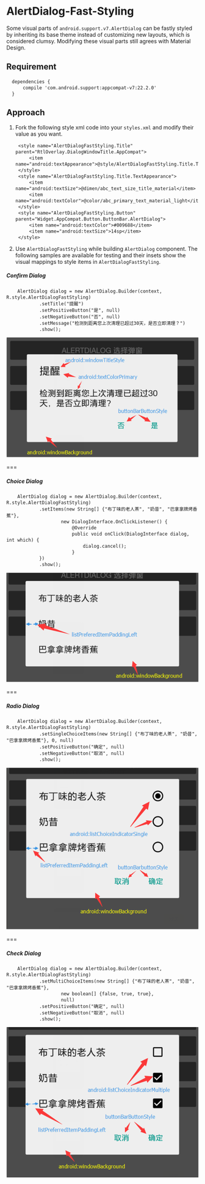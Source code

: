 # AlertDialog-Fast-Styling
Some visual parts of `android.support.v7.AlertDialog` can be fastly styled by inheriting its base theme instead of customizing new layouts, which is considered clumsy. Modifying these visual parts still agrees with Material Design.

## Requirement

      dependencies {
          compile 'com.android.support:appcompat-v7:22.2.0'
      }

## Approach

  1. Fork the following style xml code into your `styles.xml` and modify their value as you want.

        <style name="AlertDialogFastStyling" parent="Theme.AppCompat.Light.Dialog.Alert">
              <item name="android:textColorPrimary">@color/abc_primary_text_material_light</item>
              <item name="android:windowTitleStyle">@style/AlertDialogFastStyling.Title</item>
              <item name="android:windowBackground">@drawable/abc_dialog_material_background_light</item>
      
              <item name="listPreferredItemPaddingLeft">24dp</item>
              <item name="listPreferredItemPaddingRight">24dp</item>
      
              <item name="buttonBarButtonStyle">@style/AlertDialogFastStyling.Button</item>
      
              <item name="android:listChoiceIndicatorSingle">@drawable/abc_btn_radio_material</item>
              <item name="android:listChoiceIndicatorMultiple">@drawable/abc_btn_check_material</item>
          </style>
      
          <style name="AlertDialogFastStyling.Title" parent="RtlOverlay.DialogWindowTitle.AppCompat">
              <item name="android:textAppearance">@style/AlertDialogFastStyling.Title.TextAppearance</item>
          </style>
          <style name="AlertDialogFastStyling.Title.TextAppearance">
              <item name="android:textSize">@dimen/abc_text_size_title_material</item>
              <item name="android:textColor">@color/abc_primary_text_material_light</item>
          </style>
          <style name="AlertDialogFastStyling.Button" parent="Widget.AppCompat.Button.ButtonBar.AlertDialog">
              <item name="android:textColor">#009688</item>
              <item name="android:textSize">14sp</item>
          </style>

  2. Use `AlertDialogFastStyling` while building `AlertDialog` component. The following samples are available for testing and their insets show the visual mappings to style items in `AlertDialogFastStyling`.

  ##### Confirm Dialog
  
        AlertDialog dialog = new AlertDialog.Builder(context, R.style.AlertDialogFastStyling)
                .setTitle("提醒")
                .setPositiveButton("是", null)
                .setNegativeButton("否", null)
                .setMessage("检测到距离您上次清理已超过30天，是否立即清理？")
                .show();
  
  ![confirm dialog](https://github.com/Cookizz/AlertDialog-Fast-Styling/blob/master/art/confirmdialog.png)
  
  ===
  ##### Choice Dialog
  
        AlertDialog dialog = new AlertDialog.Builder(context, R.style.AlertDialogFastStyling)
                .setItems(new String[] {"布丁味的老人茶", "奶昔", "巴拿拿牌烤香蕉"},
                        new DialogInterface.OnClickListener() {
                            @Override
                            public void onClick(DialogInterface dialog, int which) {
                                dialog.cancel();
                            }
                })
                .show();
                        
  ![confirm dialog](https://github.com/Cookizz/AlertDialog-Fast-Styling/blob/master/art/choicedialog.png)
  
  ===
  ##### Radio Dialog
  
        AlertDialog dialog = new AlertDialog.Builder(context, R.style.AlertDialogFastStyling)
                .setSingleChoiceItems(new String[] {"布丁味的老人茶", "奶昔", "巴拿拿牌烤香蕉"}, 0, null)
                .setPositiveButton("确定", null)
                .setNegativeButton("取消", null)
                .show();
                        
  ![confirm dialog](https://github.com/Cookizz/AlertDialog-Fast-Styling/blob/master/art/radiodialog.png)
  
  ===
  ##### Check Dialog
  
        AlertDialog dialog = new AlertDialog.Builder(context, R.style.AlertDialogFastStyling)
                .setMultiChoiceItems(new String[] {"布丁味的老人茶", "奶昔", "巴拿拿牌烤香蕉"},
                        new boolean[] {false, true, true},
                        null)
                .setPositiveButton("确定", null)
                .setNegativeButton("取消", null)
                .show();
                        
  ![confirm dialog](https://github.com/Cookizz/AlertDialog-Fast-Styling/blob/master/art/checkdialog.png)
  
